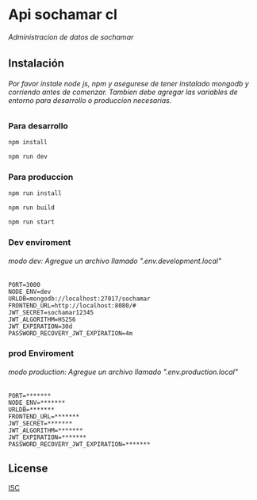# Api sochamar cl

###### Administracion de datos de sochamar

## Instalación

###### Por favor instale node js, npm y asegurese de tener instalado mongodb y corriendo antes de comenzar. Tambien debe agregar las variables de entorno para desarrollo o produccion necesarias.

### Para desarrollo
```bash
npm install
```

```bash
npm run dev
```

### Para produccion
```bash
npm run install
```
```bash
npm run build
```
```bash
npm run start
```


### Dev enviroment
###### modo dev: Agregue un archivo llamado ".env.development.local"

```
PORT=3000
NODE_ENV=dev
URLDB=mongodb://localhost:27017/sochamar
FRONTEND_URL=http://localhost:8080/#
JWT_SECRET=sochamar12345
JWT_ALGORITHM=HS256
JWT_EXPIRATION=30d
PASSWORD_RECOVERY_JWT_EXPIRATION=4m
```
### prod Enviroment
###### modo production: Agregue un archivo llamado ".env.production.local"
```
PORT=*******
NODE_ENV=*******
URLDB=*******
FRONTEND_URL=*******
JWT_SECRET=*******
JWT_ALGORITHM=*******
JWT_EXPIRATION=*******
PASSWORD_RECOVERY_JWT_EXPIRATION=*******
```

## License
[ISC](https://choosealicense.com/licenses/isc/)